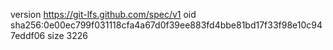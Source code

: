 version https://git-lfs.github.com/spec/v1
oid sha256:0e00ec799f031118cfa4a67d0f39ee883fd4bbe81bd17f33f98e10c947eddf06
size 3226
